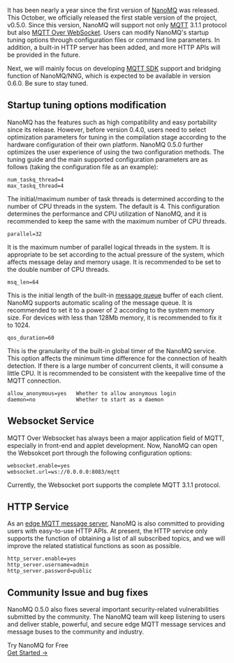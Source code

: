 It has been nearly a year since the first version of [NanoMQ](https://www.emqx.com/en/products/nanomq) was released. This October, we officially released the first stable version of the project, v0.5.0. Since this version, NanoMQ will support not only [MQTT](https://www.emqx.com/en/mqtt) 3.1.1 protocol but also [MQTT Over WebSocket](https://www.emqx.com/en/blog/connect-to-mqtt-broker-with-websocket). Users can modify NanoMQ's startup tuning options through configuration files or command line parameters. In addition, a built-in HTTP server has been added, and more HTTP APIs will be provided in the future.

Next, we will mainly focus on developing [MQTT SDK](https://www.emqx.com/en/mqtt-client-sdk) support and bridging function of NanoMQ/NNG, which is expected to be available in version 0.6.0. Be sure to stay tuned.

## Startup tuning options modification

NanoMQ has the features such as high compatibility and easy portability since its release. However, before version 0.4.0, users need to select optimization parameters for tuning in the compilation stage according to the hardware configuration of their own platform. NanoMQ 0.5.0 further optimizes the user experience of using the two configuration methods. The tuning guide and the main supported configuration parameters are as follows (taking the configuration file as an example):

```
num_taskq_thread=4 
max_taskq_thread=4 
```

The initial/maximum number of task threads is determined according to the number of CPU threads in the system. The default is 4. This configuration determines the performance and CPU utilization of NanoMQ, and it is recommended to keep the same with the maximum number of CPU threads.

```
parallel=32
```

It is the maximum number of parallel logical threads in the system. It is appropriate to be set according to the actual pressure of the system, which affects message delay and memory usage. It is recommended to be set to the double number of CPU threads.

```
msq_len=64
```

This is the initial length of the built-in [message queue](https://www.emqx.com/en/blog/mqtt5-feature-inflight-window-message-queue) buffer of each client. NanoMQ supports automatic scaling of the message queue. It is recommended to set it to a power of 2 according to the system memory size. For devices with less than 128Mb memory, it is recommended to fix it to 1024.

```
qos_duration=60
```

This is the granularity of the built-in global timer of the NanoMQ service. This option affects the minimum time difference for the connection of health detection. If there is a large number of concurrent clients, it will consume a little CPU. It is recommended to be consistent with the keepalive time of the MQTT connection.

```
allow_anonymous=yes   Whether to allow anonymous login
daemon=no             Whether to start as a daemon
```

## Websocket Service

MQTT Over Websocket has always been a major application field of MQTT, especially in front-end and applet development. Now, NanoMQ can open the Websokcet port through the following configuration options:

```
websocket.enable=yes
websocket.url=ws://0.0.0.0:8083/mqtt 
```

Currently, the Websocket port supports the complete MQTT 3.1.1 protocol.

## HTTP Service

As an [edge MQTT message server](https://nanomq.io), NanoMQ is also committed to providing users with easy-to-use HTTP APIs. At present, the HTTP service only supports the function of obtaining a list of all subscribed topics, and we will improve the related statistical functions as soon as possible.

```
http_server.enable=yes
http_server.username=admin
http_server.password=public 
```

## Community Issue and bug fixes

NanoMQ 0.5.0 also fixes several important security-related vulnerabilities submitted by the community. The NanoMQ team will keep listening to users and deliver stable, powerful, and secure edge MQTT message services and message buses to the community and industry.


<section class="promotion">
    <div>
        Try NanoMQ for Free
    </div>
    <a href="https://www.emqx.com/en/try?product=nanomq" class="button is-gradient px-5">Get Started →</a >
</section>

